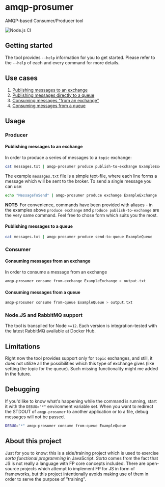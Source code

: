 # amqp-prosumer

AMQP-based Consumer/Producer tool

![Node.js CI](https://github.com/SorceryStudio/amqp-prosumer/workflows/Node.js%20CI/badge.svg)

## Getting started

The tool provides `--help` information for you to get started. Please refer to the `--help` of each and every command for more details.

## Use cases

1. [Publishing messages to an exchange](#publishing-messages-to-an-exchange)
2. [Publishing messages directly to a queue](#publishing-messages-to-a-queue)
3. [Consuming messages "from an exchange"](#consuming-messages-from-an-exchange)
4. [Consuming messages from a queue](#consuming-messages-from-a-queue)

## Usage

### Producer

#### Publishing messages to an exchange

In order to produce a series of messages to a `topic` exchange:

```bash
cat messages.txt | amqp-prosumer produce publish-to-exchange ExampleExchange
```

The example `messages.txt` file is a simple text-file, where each line forms a message which will be sent to the broker. To send a single message you can use:

```bash
echo "MessageToSend" | amqp-prosumer produce exchange ExampleExchange
```

**NOTE:** For convenience, commands have been provided with aliases - in the examples above `produce exchange` and `produce publish-to-exchange` are the very same command. Feel free to chose form which suits you the most.

#### Publishing messages to a queue

```bash
cat messages.txt | amqp-prosumer produce send-to-queue ExampleQueue
```

### Consumer

#### Consuming messages from an exchange

In order to consume a message from an exchange

```bash
amqp-prosumer consume from-exchange ExampleExchange > output.txt
```

#### Consuming messages from a queue

```bash
amqp-prosumer consume from-queue ExampleQueue > output.txt
```

### Node.JS and RabbitMQ support

The tool is transpiled for Node `>=12`. Each version is integration-tested with the latest RabbitMQ available at Docker Hub.

## Limitations

Right now the tool provides support only for `topic` exchanges, and still, it does not utilize all the possibilities which this type of exchange gives (like setting the topic for the queue). Such missing functionality might me added in the future.

## Debugging

If you'd like to know what's happening while the command is running, start it with the `DEBUG="*"` environment variable set. When you want to redirect the STDOUT of `amqp-prosumer` to another application or to a file, debug messages will not be passed.

```bash
DEBUG="*" amqp-prosumer consume from-queue ExampleQueue
```

## About this project

Just for you to know: this is a side/training project which is used to exercise _sorta functional programming_ in JavaScript. _Sorta_ comes from the fact that JS is not really a language with FP core concepts included. There are open-source projects which attempt to implement FP for JS in form of frameworks, but this project intentionally avoids making use of them in order to serve the purpose of "training".
